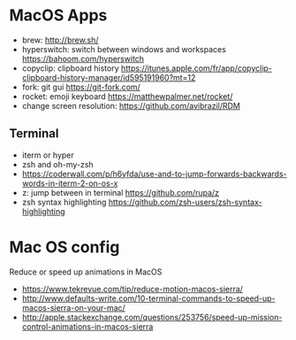 # MacOS Apps

* brew: http://brew.sh/
* hyperswitch: switch between windows and workspaces https://bahoom.com/hyperswitch
* copyclip: clipboard history https://itunes.apple.com/fr/app/copyclip-clipboard-history-manager/id595191960?mt=12
* fork: git gui https://git-fork.com/
* rocket: emoji keyboard https://matthewpalmer.net/rocket/
* change screen resolution: https://github.com/avibrazil/RDM

## Terminal

* iterm or hyper
* zsh and oh-my-zsh
* https://coderwall.com/p/h6yfda/use-and-to-jump-forwards-backwards-words-in-iterm-2-on-os-x
* z: jump between in terminal https://github.com/rupa/z
* zsh syntax highlighting https://github.com/zsh-users/zsh-syntax-highlighting

# Mac OS config
Reduce or speed up animations in MacOS

* https://www.tekrevue.com/tip/reduce-motion-macos-sierra/
* http://www.defaults-write.com/10-terminal-commands-to-speed-up-macos-sierra-on-your-mac/
* http://apple.stackexchange.com/questions/253756/speed-up-mission-control-animations-in-macos-sierra
